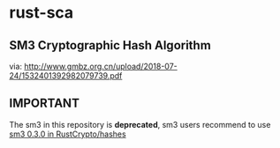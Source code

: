 # rust-sca

## SM3 Cryptographic Hash Algorithm

via: <http://www.gmbz.org.cn/upload/2018-07-24/1532401392982079739.pdf>

## **IMPORTANT**

The sm3 in this repository is **deprecated**, sm3 users recommend to use
[sm3 0.3.0 in RustCrypto/hashes](https://crates.io/crates/sm3)
